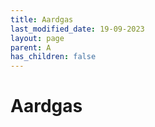 ```yaml
---
title: Aardgas
last_modified_date: 19-09-2023
layout: page
parent: A
has_children: false
---
```


Aardgas
=======


